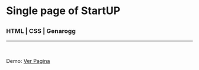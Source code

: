 <h1>Single page of StartUP<p><h3>HTML | CSS | Genarogg</h3></p></h1>
<hr/>

<br/>
<p>Demo: <a href="https://genarogg.github.io/startup-fm/" target="_black">Ver Pagina</a></p>
